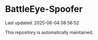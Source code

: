 # BattleEye-Spoofer

Last updated: 2025-06-04 08:56:52

This repository is automatically maintained.
